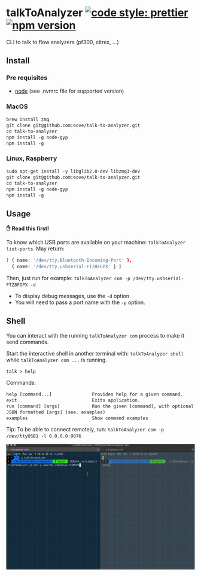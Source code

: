 # talkToAnalyzer [![code style: prettier](https://img.shields.io/badge/code_style-prettier-ff69b4.svg?style=flat-square)](https://github.com/prettier/prettier) [![npm version](https://badge.fury.io/js/%40eove%2Ftalk-to-analyzer.svg)](https://badge.fury.io/js/%40eove%2Ftalk-to-analyzer)

CLI to talk to flow analyzers (pf300, citrex, ...)

## Install

### Pre requisites

- [node](https://nodejs.org/en/download/package-manager/) (see .nvmrc file for supported version)

### MacOS

```
brew install zmq
git clone git@github.com:eove/talk-to-analyzer.git
cd talk-to-analyzer
npm install -g node-gyp
npm install -g
```

### Linux, Raspberry

```
sudo apt-get install -y libglib2.0-dev libzmq3-dev
git clone git@github.com:eove/talk-to-analyzer.git
cd talk-to-analyzer
npm install -g node-gyp
npm install -g
```

## Usage

**✋ Read this first!**

To know which USB ports are available on your machine: `talkToAnalyzer list-ports`. May return:

```bash
[ { name: '/dev/tty.Bluetooth-Incoming-Port' },
  { name: '/dev/tty.usbserial-FTZ8FGPX' } ]
```

Then, just run for example: `talkToAnalyzer com -p /dev/tty.usbserial-FTZ8FGPX -d`

- To display debug messages, use the `-d` option
- You will need to pass a port name with the `-p` option.

## Shell

You can interact with the running `talkToAnalyzer com` process to make it send commands.

Start the interactive shell in another terminal with: `talkToAnalyzer shell` while `talkToAnalyzer com ...` is running.

    talk > help

Commands:

    help [command...]               Provides help for a given command.
    exit                            Exits application.
    run [command] [args]            Run the given [command], with optional JSON formatted [args] (see. examples)
    examples                        Show command examples

Tip: To be able to connect remotely, run: `talkToAnalyzer com -p /dev/ttyUSB1 -l 0.0.0.0:9876`

![Run shell](./talk-to-analyzer.gif?raw=true 'Run shell')
